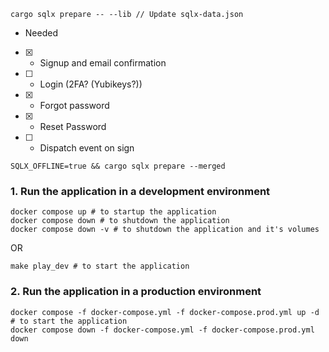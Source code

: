 ```
cargo sqlx prepare -- --lib // Update sqlx-data.json
```

- Needed
- [x] - Signup and email confirmation
- [ ] - Login (2FA? (Yubikeys?))
- [x] - Forgot password 
- [x] - Reset Password
- [ ] - Dispatch event on sign


```
SQLX_OFFLINE=true && cargo sqlx prepare --merged 
```

### 1. Run the application in a development environment 
```
docker compose up # to startup the application
docker compose down # to shutdown the application
docker compose down -v # to shutdown the application and it's volumes
```
OR 
```
make play_dev # to start the application
```



### 2. Run the application in a production environment
```
docker compose -f docker-compose.yml -f docker-compose.prod.yml up -d # to start the application
docker compose down -f docker-compose.yml -f docker-compose.prod.yml down
```
